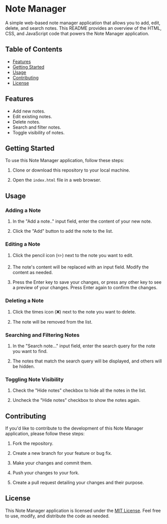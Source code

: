 # Note Manager

A simple web-based note manager application that allows you to add, edit, delete, and search notes. This README provides an overview of the HTML, CSS, and JavaScript code that powers the Note Manager application.

## Table of Contents

- [Features](#features)
- [Getting Started](#getting-started)
- [Usage](#usage)
- [Contributing](#contributing)
- [License](#license)

## Features

- Add new notes.
- Edit existing notes.
- Delete notes.
- Search and filter notes.
- Toggle visibility of notes.

## Getting Started

To use this Note Manager application, follow these steps:

1. Clone or download this repository to your local machine.

2. Open the `index.html` file in a web browser.

## Usage

### Adding a Note

1. In the "Add a note.." input field, enter the content of your new note.

2. Click the "Add" button to add the note to the list.

### Editing a Note

1. Click the pencil icon (✏️) next to the note you want to edit.

2. The note's content will be replaced with an input field. Modify the content as needed.

3. Press the Enter key to save your changes, or press any other key to see a preview of your changes. Press Enter again to confirm the changes.

### Deleting a Note

1. Click the times icon (❌) next to the note you want to delete.

2. The note will be removed from the list.

### Searching and Filtering Notes

1. In the "Search note..." input field, enter the search query for the note you want to find.

2. The notes that match the search query will be displayed, and others will be hidden.

### Toggling Note Visibility

1. Check the "Hide notes" checkbox to hide all the notes in the list.

2. Uncheck the "Hide notes" checkbox to show the notes again.

## Contributing

If you'd like to contribute to the development of this Note Manager application, please follow these steps:

1. Fork the repository.

2. Create a new branch for your feature or bug fix.

3. Make your changes and commit them.

4. Push your changes to your fork.

5. Create a pull request detailing your changes and their purpose.

## License

This Note Manager application is licensed under the [MIT License](LICENSE). Feel free to use, modify, and distribute the code as needed.
